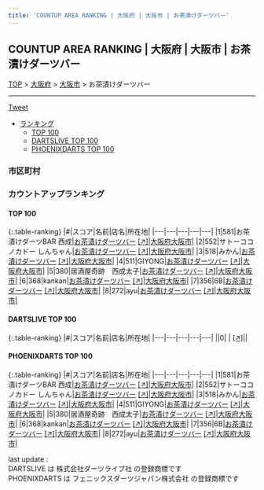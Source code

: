 ```yaml
---
title: 'COUNTUP AREA RANKING | 大阪府 | 大阪市 | お茶漬けダーツバー'
---
```

## COUNTUP AREA RANKING | 大阪府 | 大阪市 | お茶漬けダーツバー

[TOP](/darts/rank/) > [大阪府](/darts/rank/大阪府/) > [大阪市](/darts/rank/大阪府/大阪市/) > お茶漬けダーツバー

___

<a href="https://twitter.com/share?ref_src=twsrc%5Etfw" data-text="COUNTUP AREA RANKING | 大阪府大阪市お茶漬けダーツバー" class="twitter-share-button" data-hashtags="DARTSLIVE,PHOENIXDARTS,darts,ダーツ" data-show-count="false">Tweet</a>

* [ランキング](#カウントアップランキング)
    * [TOP 100](#top-100)
    * [DARTSLIVE TOP 100](#dartslive-top-100)
    * [PHOENIXDARTS TOP 100](#phoenixdarts-top-100)

### 市区町村

<ul>

</ul>

### カウントアップランキング

#### TOP 100



{:.table-ranking}
|#|スコア|名前|店名|所在地|
|---|---|---|---|---|
|1|581|<span class="rank-name-pd">お茶漬けダーツBAR 西成</span>|<a href="/darts/rank/shops/95381.html">お茶漬けダーツバー</a> <a href="https://vs.phoenixdarts.com/jp/shop/shopDetailInfo/s_95381?s_seq=95381">[↗]</a>|<a href="/darts/rank/大阪府/大阪市">大阪府大阪市</a>|
|2|552|<span class="rank-name-pd">サトーココノカドー しんちゃん</span>|<a href="/darts/rank/shops/95381.html">お茶漬けダーツバー</a> <a href="https://vs.phoenixdarts.com/jp/shop/shopDetailInfo/s_95381?s_seq=95381">[↗]</a>|<a href="/darts/rank/大阪府/大阪市">大阪府大阪市</a>|
|3|518|<span class="rank-name-pd">みかん</span>|<a href="/darts/rank/shops/95381.html">お茶漬けダーツバー</a> <a href="https://vs.phoenixdarts.com/jp/shop/shopDetailInfo/s_95381?s_seq=95381">[↗]</a>|<a href="/darts/rank/大阪府/大阪市">大阪府大阪市</a>|
|4|511|<span class="rank-name-pd">GIYONG</span>|<a href="/darts/rank/shops/95381.html">お茶漬けダーツバー</a> <a href="https://vs.phoenixdarts.com/jp/shop/shopDetailInfo/s_95381?s_seq=95381">[↗]</a>|<a href="/darts/rank/大阪府/大阪市">大阪府大阪市</a>|
|5|380|<span class="rank-name-pd">居酒屋奇跡　西成太子</span>|<a href="/darts/rank/shops/95381.html">お茶漬けダーツバー</a> <a href="https://vs.phoenixdarts.com/jp/shop/shopDetailInfo/s_95381?s_seq=95381">[↗]</a>|<a href="/darts/rank/大阪府/大阪市">大阪府大阪市</a>|
|6|368|<span class="rank-name-pd">kankan</span>|<a href="/darts/rank/shops/95381.html">お茶漬けダーツバー</a> <a href="https://vs.phoenixdarts.com/jp/shop/shopDetailInfo/s_95381?s_seq=95381">[↗]</a>|<a href="/darts/rank/大阪府/大阪市">大阪府大阪市</a>|
|7|356|<span class="rank-name-pd">6B</span>|<a href="/darts/rank/shops/95381.html">お茶漬けダーツバー</a> <a href="https://vs.phoenixdarts.com/jp/shop/shopDetailInfo/s_95381?s_seq=95381">[↗]</a>|<a href="/darts/rank/大阪府/大阪市">大阪府大阪市</a>|
|8|272|<span class="rank-name-pd">ayu</span>|<a href="/darts/rank/shops/95381.html">お茶漬けダーツバー</a> <a href="https://vs.phoenixdarts.com/jp/shop/shopDetailInfo/s_95381?s_seq=95381">[↗]</a>|<a href="/darts/rank/大阪府/大阪市">大阪府大阪市</a>|


#### DARTSLIVE TOP 100



{:.table-ranking}
|#|スコア|名前|店名|所在地|
|---|---|---|---|---|
||0|<span class="rank-name-dl"> </span>|<a href="/darts/rank/shops/.html"></a> <a href="">[↗]</a>|<a href="/darts/rank//"></a>|


#### PHOENIXDARTS TOP 100



{:.table-ranking}
|#|スコア|名前|店名|所在地|
|---|---|---|---|---|
|1|581|<span class="rank-name-pd">お茶漬けダーツBAR 西成</span>|<a href="/darts/rank/shops/95381.html">お茶漬けダーツバー</a> <a href="https://vs.phoenixdarts.com/jp/shop/shopDetailInfo/s_95381?s_seq=95381">[↗]</a>|<a href="/darts/rank/大阪府/大阪市">大阪府大阪市</a>|
|2|552|<span class="rank-name-pd">サトーココノカドー しんちゃん</span>|<a href="/darts/rank/shops/95381.html">お茶漬けダーツバー</a> <a href="https://vs.phoenixdarts.com/jp/shop/shopDetailInfo/s_95381?s_seq=95381">[↗]</a>|<a href="/darts/rank/大阪府/大阪市">大阪府大阪市</a>|
|3|518|<span class="rank-name-pd">みかん</span>|<a href="/darts/rank/shops/95381.html">お茶漬けダーツバー</a> <a href="https://vs.phoenixdarts.com/jp/shop/shopDetailInfo/s_95381?s_seq=95381">[↗]</a>|<a href="/darts/rank/大阪府/大阪市">大阪府大阪市</a>|
|4|511|<span class="rank-name-pd">GIYONG</span>|<a href="/darts/rank/shops/95381.html">お茶漬けダーツバー</a> <a href="https://vs.phoenixdarts.com/jp/shop/shopDetailInfo/s_95381?s_seq=95381">[↗]</a>|<a href="/darts/rank/大阪府/大阪市">大阪府大阪市</a>|
|5|380|<span class="rank-name-pd">居酒屋奇跡　西成太子</span>|<a href="/darts/rank/shops/95381.html">お茶漬けダーツバー</a> <a href="https://vs.phoenixdarts.com/jp/shop/shopDetailInfo/s_95381?s_seq=95381">[↗]</a>|<a href="/darts/rank/大阪府/大阪市">大阪府大阪市</a>|
|6|368|<span class="rank-name-pd">kankan</span>|<a href="/darts/rank/shops/95381.html">お茶漬けダーツバー</a> <a href="https://vs.phoenixdarts.com/jp/shop/shopDetailInfo/s_95381?s_seq=95381">[↗]</a>|<a href="/darts/rank/大阪府/大阪市">大阪府大阪市</a>|
|7|356|<span class="rank-name-pd">6B</span>|<a href="/darts/rank/shops/95381.html">お茶漬けダーツバー</a> <a href="https://vs.phoenixdarts.com/jp/shop/shopDetailInfo/s_95381?s_seq=95381">[↗]</a>|<a href="/darts/rank/大阪府/大阪市">大阪府大阪市</a>|
|8|272|<span class="rank-name-pd">ayu</span>|<a href="/darts/rank/shops/95381.html">お茶漬けダーツバー</a> <a href="https://vs.phoenixdarts.com/jp/shop/shopDetailInfo/s_95381?s_seq=95381">[↗]</a>|<a href="/darts/rank/大阪府/大阪市">大阪府大阪市</a>|


<div class="footer border-top border-gray-light mt-5 pt-3 text-right text-gray">
    last update : <span style="font-weight: italic" id="foot_last_modified"></span><br />
    DARTSLIVE は 株式会社ダーツライブ社 の登録商標です<br />
    PHOENIXDARTS は フェニックスダーツジャパン株式会社 の登録商標です<br />
</div>

<script src="https://cdnjs.cloudflare.com/ajax/libs/jquery.tablesorter/2.31.3/js/jquery.tablesorter.min.js" integrity="sha512-qzgd5cYSZcosqpzpn7zF2ZId8f/8CHmFKZ8j7mU4OUXTNRd5g+ZHBPsgKEwoqxCtdQvExE5LprwwPAgoicguNg==" crossorigin="anonymous" referrerpolicy="no-referrer"></script>
<link rel="stylesheet" href="https://cdnjs.cloudflare.com/ajax/libs/jquery.tablesorter/2.31.3/css/theme.default.min.css" integrity="sha512-wghhOJkjQX0Lh3NSWvNKeZ0ZpNn+SPVXX1Qyc9OCaogADktxrBiBdKGDoqVUOyhStvMBmJQ8ZdMHiR3wuEq8+w==" crossorigin="anonymous" referrerpolicy="no-referrer" />
<script>
$(function() {
    $(".table-ranking").tablesorter({sortList:[[0, 0]]});
    $("#foot_last_modified").text(formatDate(new Date(document.lastModified), 'yyyy-MM-dd HH:mm:ss'));
});
</script>

<script async src="https://platform.twitter.com/widgets.js" charset="utf-8"></script>